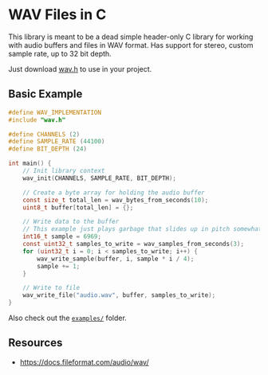 # WAV Files in C

This library is meant to be a dead simple header-only C library for working with audio buffers and files in WAV format. Has support for stereo, custom sample rate, up to 32 bit depth.

Just download [wav.h](https://raw.githubusercontent.com/lukesnc/wav.h/refs/heads/main/wav.h) to use in your project.

## Basic Example

```c
#define WAV_IMPLEMENTATION
#include "wav.h"

#define CHANNELS (2)
#define SAMPLE_RATE (44100)
#define BIT_DEPTH (24)

int main() {
    // Init library context
    wav_init(CHANNELS, SAMPLE_RATE, BIT_DEPTH);

    // Create a byte array for holding the audio buffer
    const size_t total_len = wav_bytes_from_seconds(10);
    uint8_t buffer[total_len] = {};

    // Write data to the buffer
    // This example just plays garbage that slides up in pitch somewhat randomly
    int16_t sample = 6969;
    const uint32_t samples_to_write = wav_samples_from_seconds(3);
    for (uint32_t i = 0; i < samples_to_write; i++) {
        wav_write_sample(buffer, i, sample * i / 4);
        sample += 1;
    }

    // Write to file
    wav_write_file("audio.wav", buffer, samples_to_write);
}
```

Also check out the [`examples/`](./examples/) folder.

## Resources

- <https://docs.fileformat.com/audio/wav/>
